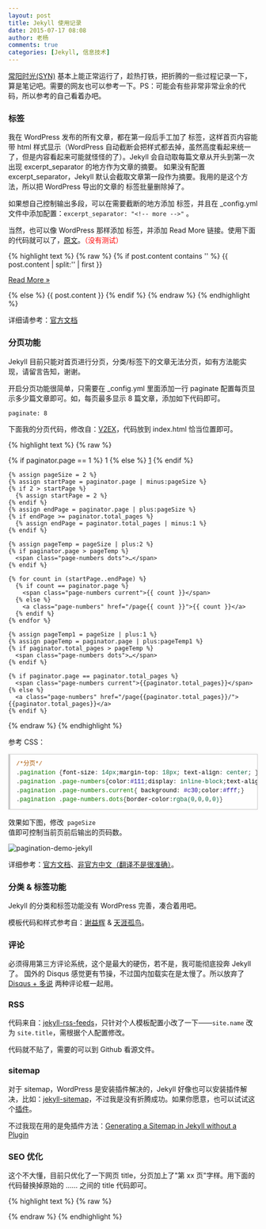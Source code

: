 ```yaml
---
layout: post
title: Jekyll 使用记录
date: 2015-07-17 08:08
author: 老杨
comments: true
categories: [Jekyll, 信息技术]
---
```

<a href="http://syn.cyhour.com/" target="_blank">常阳时光(SYN)</a> 基本上能正常运行了，趁热打铁，把折腾的一些过程记录一下，算是笔记吧。需要的网友也可以参考一下。PS：可能会有些非常非常业余的代码，所以参考的自己看着办吧。

<!--more-->

<h3><code><!--more--></code> 标签</h3>

我在 WordPress 发布的所有文章，都在第一段后手工加了 <code><!--more--></code> 标签，这样首页内容能带 html 样式显示（WordPress 自动截断会把样式都去掉，虽然高度看起来统一了，但是内容看起来可能就怪怪的了）。Jekyll 会自动取每篇文章从开头到第一次出现 excerpt_separator 的地方作为文章的摘要。 如果没有配置 excerpt_separator，Jekyll 默认会截取文章第一段作为摘要。我用的是这个方法，所以把 WordPress 导出的文章的 <code><!--more--></code> 标签批量删除掉了。

如果想自己控制输出多段，可以在需要截断的地方添加 <code><!--more--></code> 标签，并且在 _config.yml 文件中添加配置：<code>excerpt_separator: "&lt;!-- more --&gt;"</code> 。

当然，也可以像 WordPress 那样添加 <code><!--more--></code> 标签，并添加 Read More 链接。使用下面的代码就可以了，<a href="http://moamaoa.com/jekyll/%E9%A2%84%E8%A7%88%E4%B8%80%E7%AF%87Jekyll%E7%9A%84%E6%96%87%E7%AB%A0%E5%B9%B6%E6%B7%BB%E5%8A%A0Readmore/" target="_blank">原文</a>。<span style = "color:red;">（没有测试）</span>

{% highlight text %}
{% raw %}
{% if post.content contains '<!-- more -->' %}
	{{ post.content | split:'<!-- more -->' | first }}
	<p class="more"><a href="{{ post.url }}">Read More &raquo;</a></p>
{% else %}
	{{ post.content }}
{% endif %}
{% endraw %}
{% endhighlight %}

详细请参考：<a href="http://jekyllrb.com/docs/posts/#post-excerpts" target="_blank">官方文档</a>

<h3>分页功能</h3>

Jekyll 目前只能对首页进行分页，分类/标签下的文章无法分页，如有方法能实现，请留言告知，谢谢。

开启分页功能很简单，只需要在 _config.yml 里面添加一行 paginate 配置每页显示多少篇文章即可。如，每页最多显示 8 篇文章，添加如下代码即可。

<code>paginate: 8</code>

下面我的分页代码，修改自：<a href="https://www.v2ex.com/t/32433#r_438085" target="_blank">V2EX</a>，代码放到 index.html 恰当位置即可。

{% highlight text %}
{% raw %}
  <div id="post-pagination" class="pagination">
    {% if paginator.page == 1 %}
      <span class="page-numbers current">1</span>
    {% else %}
      <a class="page-numbers" href="/">1</a>
    {% endif %}

    {% assign pageSize = 2 %}
    {% assign startPage = paginator.page | minus:pageSize %}
    {% if 2 > startPage %}
      {% assign startPage = 2 %}
    {% endif %}
    {% assign endPage = paginator.page | plus:pageSize %}
    {% if endPage >= paginator.total_pages %}
      {% assign endPage = paginator.total_pages | minus:1 %}
    {% endif %}

    {% assign pageTemp = pageSize | plus:2 %}
    {% if paginator.page > pageTemp %}
      <span class="page-numbers dots">…</span>
    {% endif %}

    {% for count in (startPage..endPage) %}
      {% if count == paginator.page %}
        <span class="page-numbers current">{{ count }}</span>
      {% else %}
        <a class="page-numbers" href="/page{{ count }}">{{ count }}</a>
      {% endif %}
    {% endfor %}

    {% assign pageTemp1 = pageSize | plus:1 %}
    {% assign pageTemp = paginator.page | plus:pageTemp1 %}
    {% if paginator.total_pages > pageTemp %}
      <span class="page-numbers dots">…</span>
    {% endif %}

    {% if paginator.page == paginator.total_pages %}
      <span class="page-numbers current">{{paginator.total_pages}}</span>
    {% else %}
      <a class="page-numbers" href="/page{{paginator.total_pages}}/">{{paginator.total_pages}}</a>
    {% endif %}

  </div>
{% endraw %}
{% endhighlight %}

参考 CSS：

<pre style="margin:15px 0;font:100 12px/18px monaco, andale mono, courier new;padding:10px 12px;border:#ccc 1px solid;border-left-width:4px;background-color:#fefefe;box-shadow:0 0 4px #eee;word-break:break-all;word-wrap:break-word;color:#444"><span style="color:#a50">/*分页*/</span><br>.<span style="color:#170">pagination</span> {<span style="color:#000">font-size</span>: <span style="color:#164">14px</span>;<span style="color:#000">margin-top</span>: <span style="color:#164">18px</span>; <span style="color:#000">text-align</span>: <span style="color:#164">center</span>; }<br>.<span style="color:#170">pagination</span> .<span style="color:#170">page-numbers</span>{<span style="color:#000">color</span>:<span style="color:#219">#111</span>;<span style="color:#000">display</span>: <span style="color:#164">inline-block</span>;<span style="color:#000">text-align</span>: <span style="color:#164">center</span>;<span style="color:#000">width</span>: <span style="color:#164">24px</span>;<span style="color:#000">line-height</span>:<span style="color:#164">24px</span>;<span style="color:#000">margin</span>:<span style="color:#164">5px</span>;<span style="color:#000">background</span>: <span style="color:#219">#E4E5E1</span>;}<br>.<span style="color:#170">pagination</span> .<span style="color:#170">page-numbers</span>.<span style="color:#170">current</span>{ <span style="color:#000">background</span>: <span style="color:#219">#c30</span>;<span style="color:#000">color</span>:<span style="color:#219">#fff</span>;}	<br>.<span style="color:#170">pagination</span> .<span style="color:#170">page-numbers</span>.<span style="color:#170">dots</span>{<span style="color:#000">border-color</span>:<span style="color:#164">rgba</span><span style="color:#164">(0</span>,<span style="color:#164">0</span>,<span style="color:#164">0</span>,<span style="color:#164">0</span><span style="color:#164">)</span>}</pre>

效果如下图，修改<code> pageSize </code>值即可控制当前页前后输出的页码数。

<img src="//cyhour.com/wp-content/uploads/2015/07/pagination-demo-jekyll.png" alt=" pagination-demo-jekyll " />

详细参考：<a href="http://jekyllrb.com/docs/pagination/">官方文档</a>、<a href="http://jekyllcn.com/docs/pagination/" target="_blank">非官方中文（翻译不是很准确）</a>。


<h3>分类 & 标签功能</h3>

Jekyll 的分类和标签功能没有 WordPress 完善，凑合着用吧。

模板代码和样式参考自：<a href="http://yihui.name/cn/" target="_blank" rel="nofollow">谢益辉</a> & <a href="http://cnitzone.com/" target="_blank" rel="nofollow">天涯孤鸟</a>。

<h3>评论</h3>

必须得用第三方评论系统，这个是最大的硬伤，若不是，我可能彻底投奔 Jekyll 了。 国外的 Disqus 感觉更有节操，不过国内加载实在是太慢了。所以放弃了 <a href="http://dlyang.me/two-comment-plugins" target="_blank" rel="nofollow">Disqus + 多说</a> 两种评论框一起用。

<h3>RSS</h3>

代码来自：<a href="https://github.com/snaptortoise/jekyll-rss-feeds" target="_blank">jekyll-rss-feeds</a>，只针对个人模板配置小改了一下——<code>site.name</code> 改为 <code>site.title</code>，需根据个人配置修改。

代码就不贴了，需要的可以到 Github 看源文件。

<h3>sitemap</h3>

对于 sitemap，WordPress 是安装插件解决的，Jekyll 好像也可以安装插件解决，比如：<a href="https://github.com/jekyll/jekyll-sitemap" target="_blank" rel="nofollow">jekyll-sitemap</a>，不过我是没有折腾成功。如果你愿意，也可以试试这个<a href="https://github.com/kinnetica/jekyll-plugins" target="_blank" rel="nofollow">插件</a>。

不过我现在用的是免插件方法：<a href="https://github.com/havvg/havvg.github.com/blob/master/sitemap.xml" target="_blank" rel="nofollow">Generating a Sitemap in Jekyll without a Plugin</a>

<h3>SEO 优化</h3>

这个不大懂，目前只优化了一下网页 title，分页加上了"第 xx 页"字样。用下面的代码替换掉原始的 <head>……</head> 之间的 title 代码即可。

{% highlight text %}
{% raw %}
<title>
	{% if page.title %}{{ page.title | strip_html }} &#8211; {% endif %}
	{{ site.title | strip_html }}
	{% if paginator.page > 1 %}
		&#8211; 第 {{ paginator.page | strip_html }} 页
	{% endif %}
	{% if page.layout == 'default' %}&#8211; {{ site.description | strip_html }} {% endif %}
</title>
{% endraw %}
{% endhighlight %}